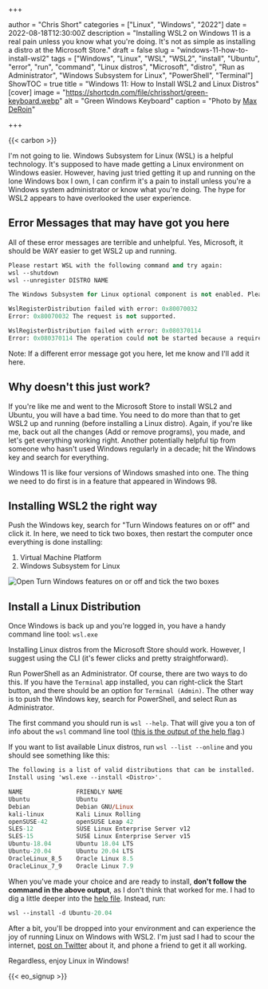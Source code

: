 +++

author = "Chris Short"
categories = ["Linux", "Windows", "2022"]
date = 2022-08-18T12:30:00Z
description = "Installing WSL2 on Windows 11 is a real pain unless you know what you're doing. It's not as simple as installing a distro at the Microsoft Store."
draft = false
slug = "windows-11-how-to-install-wsl2"
tags = ["Windows", "Linux", "WSL", "WSL2", "install", "Ubuntu", "error", "run", "command", "Linux distros", "Microsoft", "distro", "Run as Administrator", "Windows Subsystem for Linux", "PowerShell", "Terminal"]
ShowTOC = true
title = "Windows 11: How to Install WSL2 and Linux Distros"
[cover]
image = "https://shortcdn.com/file/chrisshort/green-keyboard.webp"
alt = "Green Windows Keyboard"
caption = "Photo by [Max DeRoin](https://www.pexels.com/photo/close-up-photography-of-black-and-green-computer-keyboard-keys-51415/)"

+++

{{< carbon >}}

I'm not going to lie. Windows Subsystem for Linux (WSL) is a helpful technology. It's supposed to have made getting a Linux environment on Windows easier. However, having just tried getting it up and running on the lone Windows box I own, I can confirm it's a pain to install unless you're a Windows system administrator or know what you're doing. The hype for WSL2 appears to have overlooked the user experience.

## Error Messages that may have got you here

All of these error messages are terrible and unhelpful. Yes, Microsoft, it should be WAY easier to get WSL2 up and running.

```ps
Please restart WSL with the following command and try again:
wsl --shutdown
wsl --unregister DISTRO NAME
```

```ps
The Windows Subsystem for Linux optional component is not enabled. Please enable it and try again.
```

```ps
WslRegisterDistribution failed with error: 0x80070032
Error: 0x80070032 The request is not supported.
```

```ps
WslRegisterDistribution failed with error: 0x080370114
Error: 0x080370114 The operation could not be started because a required feature is not installed.
```

Note: If a different error message got you here, let me know and I'll add it here.

## Why doesn't this just work?

If you're like me and went to the Microsoft Store to install WSL2 and Ubuntu, you will have a bad time. You need to do more than that to get WSL2 up and running (before installing a Linux distro). Again, if you're like me, back out all the changes (Add or remove programs), you made, and let's get everything working right. Another potentially helpful tip from someone who hasn't used Windows regularly in a decade; hit the Windows key and search for everything.

Windows 11 is like four versions of Windows smashed into one. The thing we need to do first is in a feature that appeared in Windows 98.

## Installing WSL2 the right way

Push the Windows key, search for "Turn Windows features on or off" and click it. In here, we need to tick two boxes, then restart the computer once everything is done installing:

1. Virtual Machine Platform
2. Windows Subsystem for Linux

![Open Turn Windows features on or off and tick the two boxes](https://shortcdn.com/file/chrisshort/turn-windows-features-on-or-off.webp)

## Install a Linux Distribution

Once Windows is back up and you're logged in, you have a handy command line tool: `wsl.exe`

Installing Linux distros from the Microsoft Store should work. However, I suggest using the CLI (it's fewer clicks and pretty straightforward).

Run PowerShell as an Administrator. Of course, there are two ways to do this. If you have the `Terminal` app installed, you can right-click the Start button, and there should be an option for `Terminal (Admin)`. The other way is to push the Windows key, search for PowerShell, and select Run as Administrator.

The first command you should run is `wsl --help`. That will give you a ton of info about the `wsl` command line tool ([this is the output of the help flag](https://shortcdn.com/file/chrisshort/wsl-help.txt).)

If you want to list available Linux distros, run `wsl --list --online` and you should see something like this:

```ps
The following is a list of valid distributions that can be installed.
Install using 'wsl.exe --install <Distro>'.

NAME               FRIENDLY NAME
Ubuntu             Ubuntu
Debian             Debian GNU/Linux
kali-linux         Kali Linux Rolling
openSUSE-42        openSUSE Leap 42
SLES-12            SUSE Linux Enterprise Server v12
SLES-15            SUSE Linux Enterprise Server v15
Ubuntu-18.04       Ubuntu 18.04 LTS
Ubuntu-20.04       Ubuntu 20.04 LTS
OracleLinux_8_5    Oracle Linux 8.5
OracleLinux_7_9    Oracle Linux 7.9
```

When you've made your choice and are ready to install, **don't follow the command in the above output**, as I don't think that worked for me. I had to dig a little deeper into the [help file](https://shortcdn.com/file/chrisshort/wsl-help.txt). Instead, run:

```ps
wsl --install -d Ubuntu-20.04
```

After a bit, you'll be dropped into your environment and can experience the joy of running Linux on Windows with WSL2. I'm just sad I had to scour the internet, [post on Twitter](https://twitter.com/ChrisShort/status/1559598384461250563) about it, and phone a friend to get it all working.

Regardless, enjoy Linux in Windows!

{{< eo_signup >}}
